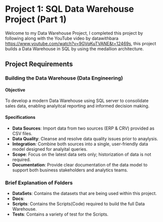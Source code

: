 # Project 1: SQL Data Warehouse Project (Part 1)
Welcome to my Data Warehouse Project, I completed this project by following along with the YouTube video by datawithbara https://www.youtube.com/watch?v=9GVqKuTVANE&t=12469s, this project builds a Data Warehouse in SQL by using the medallion architecture. 

## Project Requirements

### Building the Data Warehouse (Data Engineering)

#### Objective 
To develop a modern Data Warehouse using SQL server to consolidate sales data, enabling analyitcal reporting and informed decision making.

#### Specifications
 - **Data Sources**: Import data from two sources (ERP & CRV) provided as CSV files.
 - **Data Quality**: Cleanse and resolve data quality issues prior to anaylysis.
 - **Integration**: Combine both sources into a single, user-friendly data model designed for analyital queries.
 - **Scope**: Focus on the latest data sets only; historization of data is not required.
 - **Documentation**: Provide clear documentation of the data model to support both business stakeholders and analytics teams.

### Brief Explanation of Folders
 * **DataSets**: Contains the datasets that are being used within this project.
 * **Docs**:
 * **Scripts**: Contains the Scripts(Code) required to build the full Data Warehouse.
 * **Tests**: Contains a variety of test for the Scripts.
 
